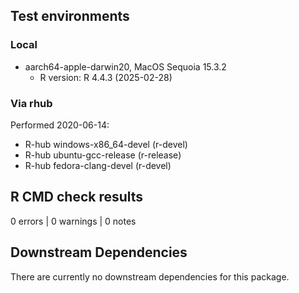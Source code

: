 ## Test environments

### Local

* aarch64-apple-darwin20, MacOS Sequoia 15.3.2
    * R version: R 4.4.3 (2025-02-28)

### Via rhub

Performed 2020-06-14:

- R-hub windows-x86_64-devel (r-devel)
- R-hub ubuntu-gcc-release (r-release)
- R-hub fedora-clang-devel (r-devel)

## R CMD check results

0 errors | 0 warnings | 0 notes


## Downstream Dependencies

There are currently no downstream dependencies for this package.
